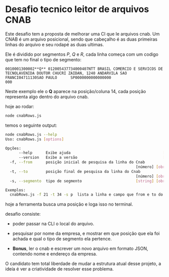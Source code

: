 # Desafio tecnico leitor de arquivos CNAB

Este desafio tem a proposta de melhorar uma CI que le arquivos cnab.
Um CNAB é um arquivo posicional, sendo que cabeçalho é as duas primeiras linhas do arquivo e seu rodapé as duas ultimas.

Ele é dividido por segmentos *P*, *Q* e *R*, cada linha começa com um codigo que tem no final o tipo de segmento:

```
0010001300002**Q** 012005437734000407NTT BRASIL COMERCIO E SERVICOS DE TECNOLAVENIDA DOUTOR CHUCRI ZAIDAN, 1240 ANDARVILA SAO FRANCI04711130SAO PAULO      SP0000000000000000                                        000
```
Neste exemplo ele o **Q** aparece na posição/coluna 14, cada posição representa algo dentro do arquivo cnab.


hoje ao rodar:

```bash
node cnabRows.js
```

temos o seguinte output:

```bash
node cnabRows.js --help
Uso: cnabRows.js [options]

Opções:
      --help      Exibe ajuda                                         [booleano]
      --version   Exibe a versão                                      [booleano]
  -f, --from      posição inicial de pesquisa da linha do Cnab
                                                          [número] [obrigatório]
  -t, --to        posição final de pesquisa da linha do Cnab
                                                          [número] [obrigatório]
  -s, --segmento  tipo de segmento                        [string] [obrigatório]

Exemplos:
  cnabRows.js -f 21 -t 34 -s p  lista a linha e campo que from e to do cnab
```

hoje a ferramenta busca uma posição e loga isso no terminal.

desafio consiste:

* poder passar na CLI o local do arquivo.
* pesquisar por nome da empresa, e mostrar em que posição que ela foi achada e qual o tipo de segmento ela pertence.

* **Bonus**, ler o cnab e escrever um novo arquivo em formato JSON, contendo nome e endereço da empresa.

O candidato tem total liberdade de mudar a estrutura atual desse projeto, a ideía é ver a criatividade de resolver esse problema.